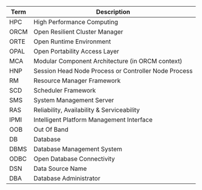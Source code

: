 | Term | Description                                          |
| ---- | ---------------------------------------------------- |
| HPC  | High Performance Computing                           |
| ORCM | Open Resilient Cluster Manager                       |
| ORTE | Open Runtime Environment                             |
| OPAL | Open Portability Access Layer                        |
| MCA  | Modular Component Architecture (in ORCM context)     |
| HNP  | Session Head Node Process or Controller Node Process |
| RM   | Resource Manager Framework                           |
| SCD  | Scheduler Framework                                  |
| SMS  | System Management Server                             |
| RAS  | Reliability, Availability & Serviceability           |
| IPMI | Intelligent Platform Management Interface            |
| OOB  | Out Of Band                                          |
| DB   | Database                                             |
| DBMS | Database Management System                           |
| ODBC | Open Database Connectivity                           |
| DSN  | Data Source Name                                     |
| DBA  | Database Administrator                               |
